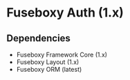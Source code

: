 Fuseboxy Auth (1.x)
====================


## Dependencies
* Fuseboxy Framework Core (1.x)
* Fuseboxy Layout (1.x)
* Fuseboxy ORM (latest)

